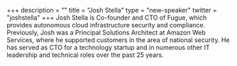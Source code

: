 +++
description = ""
title = "Josh Stella"
type = "new-speaker"
twitter = "joshstella"
+++
Josh Stella is Co-founder and CTO of Fugue, which provides autonomous cloud infrastructure security and compliance. Previously, Josh was a Principal Solutions Architect at Amazon Web Services, where he supported customers in the area of national security. He has served as CTO for a technology startup and in numerous other IT leadership and technical roles over the past 25 years.